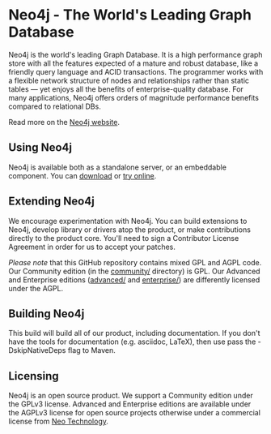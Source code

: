 Neo4j - The World's Leading Graph Database
==========================================

Neo4j is the world's leading Graph Database. It is a high performance graph store with all the features expected of a mature and robust database, like a friendly query language and ACID transactions. The programmer works with a flexible network structure of nodes and relationships rather than static tables — yet enjoys all the benefits of enterprise-quality database. For many applications, Neo4j offers orders of magnitude performance benefits compared to relational DBs.

Read more on the [Neo4j website](http://neo4j.org/).

Using Neo4j
-----------

Neo4j is available both as a standalone server, or an embeddable component. You can [download](http://neo4j.org/download/) or [try online](http://console.neo4j.org/).

Extending Neo4j
---------------

We encourage experimentation with Neo4j. You can build extensions to Neo4j, develop library or drivers atop the product, or make contributions directly to the product core. You'll need to sign a Contributor License Agreement in order for us to accept your patches.

*Please note* that this GitHub repository contains mixed GPL and AGPL code. Our Community edition (in the [community/](community/) directory) is GPL. Our Advanced and Enterprise editions ([advanced/](advanced/) and [enterprise/](enterprise/)) are differently licensed under the AGPL.


Building Neo4j
--------------

This build will build all of our product, including documentation. If you don't have the tools for documentation (e.g. asciidoc, LaTeX), then use pass the -DskipNativeDeps flag to Maven.
                            

Licensing
---------
             
Neo4j is an open source product. We support a Community edition under the GPLv3 license. Advanced and Enterprise editions are available under the AGPLv3 license for open source projects otherwise under a commercial license from [Neo Technology](http://info.neotechnology.com/contactus.html).

